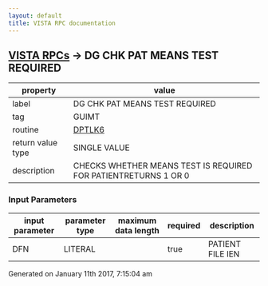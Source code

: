 ```yaml
---
layout: default
title: VISTA RPC documentation
---
```




## [VISTA RPCs](TableOfContent.md) &#8594; DG CHK PAT MEANS TEST REQUIRED 

 property | value 
--- | --- 
 label | DG CHK PAT MEANS TEST REQUIRED
 tag | GUIMT
 routine | [DPTLK6](http://code.osehra.org/dox/Routine_DPTLK6_source.html)
 return value type | SINGLE VALUE
 description | CHECKS WHETHER MEANS TEST IS REQUIRED FOR PATIENTRETURNS 1 OR 0

### Input Parameters

| input parameter | parameter type | maximum data length | required | description | 
| --- | --- | --- | --- | --- | 
| DFN | LITERAL |  | true | PATIENT FILE IEN | 




 Generated on January 11th 2017, 7:15:04 am